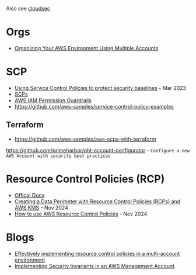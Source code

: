 Also see [cloudsec](../cloudsec.md)

# Orgs
- [Organizing Your AWS Environment Using Multiple Accounts](https://docs.aws.amazon.com/whitepapers/latest/organizing-your-aws-environment/organizing-your-aws-environment.html)

# SCP
- [Using Service Control Policies to protect security baselines](https://www.wiz.io/blog/using-service-control-policies-to-protect-security-baselines) - Mar 2023
- [SCPs](https://docs.aws.amazon.com/organizations/latest/userguide/orgs_manage_policies_scps.html)
- [AWS IAM Permission Guardrails](https://aws-samples.github.io/aws-iam-permissions-guardrails/guardrails/scp-guardrails.html)
- https://github.com/aws-samples/service-control-policy-examples

## Terraform
- https://github.com/aws-samples/aws-scps-with-terraform

https://github.com/primeharbor/pht-account-configurator - `Configure a new AWS Account with security best practices`

# Resource Control Policies (RCP)
- [Offical Docs](https://docs.aws.amazon.com/organizations/latest/userguide/orgs_manage_policies_rcps.html)
- [Creating a Data Perimeter with Resource Control Policies (RCPs) and AWS KMS](https://www.fogsecurity.io/blog/data-perimeters-with-resource-control-policies-and-aws-kms) - Nov 2024
- [How to use AWS Resource Control Policies](https://www.wiz.io/blog/how-to-use-aws-resource-control-policies) - Nov 2024

# Blogs
- [Effectively implementing resource control policies in a multi-account environment](https://aws.amazon.com/blogs/security/effectively-implementing-resource-controls-policies-in-a-multi-account-environment/)
- [Implementing Security Invariants in an AWS Management Account](https://www.chrisfarris.com/post/payer-invariants/)
